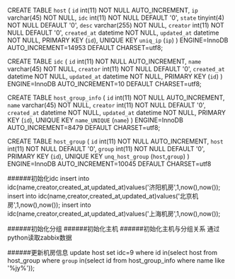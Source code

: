 
CREATE TABLE `host` (
  `id` int(11) NOT NULL AUTO_INCREMENT,
  `ip` varchar(45) NOT NULL,
  `idc` int(11) NOT NULL DEFAULT '0',
  `state` tinyint(4) NOT NULL DEFAULT '0',
  `desc` varchar(255) NOT NULL,
  `creator` int(11) NOT NULL DEFAULT '0',
  `created_at` datetime NOT NULL,
  `updated_at` datetime NOT NULL,
  PRIMARY KEY (`id`),
  UNIQUE KEY `uniq_ip` (`ip`)
) ENGINE=InnoDB AUTO_INCREMENT=14953 DEFAULT CHARSET=utf8;

CREATE TABLE `idc` (
  `id` int(11) NOT NULL AUTO_INCREMENT,
  `name` varchar(45) NOT NULL,
  `creator` int(11) NOT NULL DEFAULT '0',
  `created_at` datetime NOT NULL,
  `updated_at` datetime NOT NULL,
  PRIMARY KEY (`id`)
) ENGINE=InnoDB AUTO_INCREMENT=10 DEFAULT CHARSET=utf8;

CREATE TABLE `host_group_info` (
  `id` int(11) NOT NULL AUTO_INCREMENT,
  `name` varchar(45) NOT NULL,
  `creator` int(11) NOT NULL DEFAULT '0',
  `created_at` datetime NOT NULL,
  `updated_at` datetime NOT NULL,
  PRIMARY KEY (`id`),
  UNIQUE KEY `name_UNIQUE` (`name`)
) ENGINE=InnoDB AUTO_INCREMENT=8479 DEFAULT CHARSET=utf8;

CREATE TABLE `host_group` (
  `id` int(11) NOT NULL AUTO_INCREMENT,
  `host` int(11) NOT NULL DEFAULT '0',
  `group` int(11) NOT NULL DEFAULT '0',
  PRIMARY KEY (`id`),
  UNIQUE KEY `unq_host_group` (`host`,`group`)
) ENGINE=InnoDB AUTO_INCREMENT=10045 DEFAULT CHARSET=utf8

######初始化idc
insert into idc(name,creator,created_at,updated_at)values('济阳机房',1,now(),now());
insert into idc(name,creator,created_at,updated_at)values('北京机房',1,now(),now());
insert into idc(name,creator,created_at,updated_at)values('上海机房',1,now(),now());

######初始化分组
######初始化主机
######初始化主机与分组关系
通过python读取zabbix数据

######更新机房信息
update host set idc=9 where id in(select host from host_group where `group` in(select id from host_group_info where name like '%jy%'));